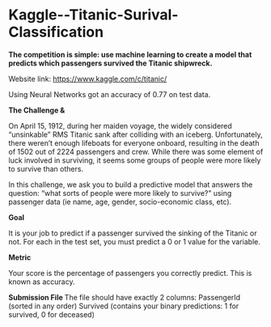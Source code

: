# Kaggle--Titanic-Surival-Classification

<b> The competition is simple: use machine learning to create a model that predicts which passengers survived the Titanic shipwreck. </b>  

Website link: https://www.kaggle.com/c/titanic/  

Using Neural Networks got an accuracy of 0.77 on test data.  

<b> The Challenge &</b>  

On April 15, 1912, during her maiden voyage, the widely considered “unsinkable” RMS Titanic sank after colliding with an iceberg. Unfortunately, there weren’t enough lifeboats for everyone onboard, resulting in the death of 1502 out of 2224 passengers and crew. While there was some element of luck involved in surviving, it seems some groups of people were more likely to survive than others.  

In this challenge, we ask you to build a predictive model that answers the question: “what sorts of people were more likely to survive?” using passenger data (ie name, age, gender, socio-economic class, etc).  

<b> Goal </b> 

It is your job to predict if a passenger survived the sinking of the Titanic or not. 
For each in the test set, you must predict a 0 or 1 value for the variable.  

<b> Metric </b> 

Your score is the percentage of passengers you correctly predict. This is known as accuracy.  

<b> Submission File </b> 
The file should have exactly 2 columns: PassengerId (sorted in any order) Survived (contains your binary predictions: 1 for survived, 0 for deceased)
